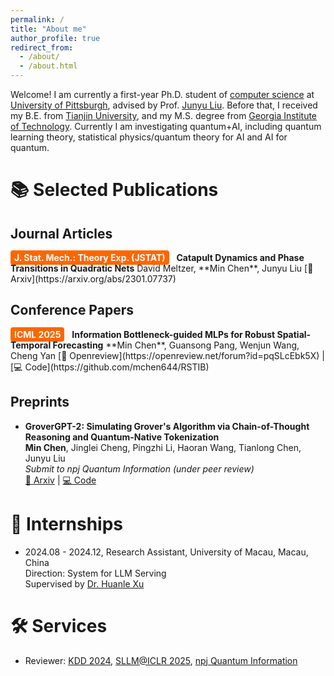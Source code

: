 ```yaml
---
permalink: /
title: "About me"
author_profile: true
redirect_from: 
  - /about/
  - /about.html
---
```


Welcome! I am currently a first-year Ph.D. student of [computer science](https://www.cs.pitt.edu/) at [University of Pittsburgh](https://www.pitt.edu/), advised by Prof. [Junyu Liu](https://sites.google.com/view/junyuliu/main). Before that, I received my B.E. from [Tianjin University](https://www.tju.edu.cn/), and my M.S. degree from [Georgia Institute of Technology](https://www.gatech.edu/). Currently I am investigating quantum+AI, including quantum learning theory, statistical physics/quantum theory for AI and AI for quantum.

# 📚 Selected Publications

## Journal Articles

<span style="background-color:#FF6600; color:white; padding:3px 6px; border-radius:4px; font-weight:bold; margin-right:8px;">
J. Stat. Mech.: Theory Exp. (JSTAT)</span>
<strong>Catapult Dynamics and Phase Transitions in Quadratic Nets</strong>  
David Meltzer, **Min Chen**, Junyu Liu  
[📄 Arxiv](https://arxiv.org/abs/2301.07737)

<!-- ### Journal Articles
- **Towards Efficient Simulation of Symmetric Quantum Many-Body Systems Using Supercomputing Tensor Networks**  
  *Min Chen*, Junyu Liu, et al.  
  _IEEE Transactions on Computers, 2025 (to appear)_  
  [📄 arXiv:2401.xxxxx](https://arxiv.org/abs/2401.xxxxx) | [🔗 DOI](https://doi.org/xxxxxx) -->

## Conference Papers

<span style="background-color:#FF6600; color:white; padding:3px 6px; border-radius:4px; font-weight:bold; margin-right:8px;">
ICML 2025</span>
<strong>Information Bottleneck-guided MLPs for Robust Spatial-Temporal Forecasting</strong>  
**Min Chen**, Guansong Pang, Wenjun Wang, Cheng Yan  
[📄 Openreview](https://openreview.net/forum?id=pqSLcEbk5X) | [💻 Code](https://github.com/mchen644/RSTIB)
<!-- Poster E-804   -->  



## Preprints
<!-- - **First-Principle Equivalence Between Quantum Imaginary Time Evolution and Natural Gradient Descent**  
  *Min Chen*, Junyu Liu  
  _arXiv preprint, 2025_  
  [📄 arXiv:2503.xxxxx](https://arxiv.org/abs/2503.xxxxx) -->

- <strong>GroverGPT-2: Simulating Grover's Algorithm via Chain-of-Thought Reasoning and Quantum-Native    Tokenization</strong>  
  **Min Chen**, Jinglei Cheng, Pingzhi Li, Haoran Wang, Tianlong Chen, Junyu Liu  
  _Submit to npj Quantum Information (under peer review)_  
  [📄 Arxiv](https://arxiv.org/abs/2505.04880)  | [💻 Code](https://github.com/mchen644/GroverGPT-plus) 


# 💼 Internships

- 2024.08 - 2024.12, Research Assistant, University of Macau, Macau, China  
  Direction: System for LLM Serving  
  Supervised by [Dr. Huanle Xu](https://www.fst.um.edu.mo/personal/huanlexu/)

<!-- - Research Intern, [Company/Institute Name], City, Country — *2024*  
  Project: [一句话描述，比如 "Large-scale tensor network simulation on GPU clusters"] -->

# 🛠️ Services

- Reviewer: [KDD 2024](https://kdd2024.kdd.org/), [SLLM@ICLR 2025](https://www.sparsellm.org/), [npj Quantum Information](https://www.nature.com/npjqi/)



<!-- A data-driven personal website
======
Like many other Jekyll-based GitHub Pages templates, academicpages makes you separate the website's content from its form. The content & metadata of your website are in structured markdown files, while various other files constitute the theme, specifying how to transform that content & metadata into HTML pages. You keep these various markdown (.md), YAML (.yml), HTML, and CSS files in a public GitHub repository. Each time you commit and push an update to the repository, the [GitHub pages](https://pages.github.com/) service creates static HTML pages based on these files, which are hosted on GitHub's servers free of charge.

Many of the features of dynamic content management systems (like Wordpress) can be achieved in this fashion, using a fraction of the computational resources and with far less vulnerability to hacking and DDoSing. You can also modify the theme to your heart's content without touching the content of your site. If you get to a point where you've broken something in Jekyll/HTML/CSS beyond repair, your markdown files describing your talks, publications, etc. are safe. You can rollback the changes or even delete the repository and start over -- just be sure to save the markdown files! Finally, you can also write scripts that process the structured data on the site, such as [this one](https://github.com/academicpages/academicpages.github.io/blob/master/talkmap.ipynb) that analyzes metadata in pages about talks to display [a map of every location you've given a talk](https://academicpages.github.io/talkmap.html).

Getting started
======
1. Register a GitHub account if you don't have one and confirm your e-mail (required!)
1. Fork [this repository](https://github.com/academicpages/academicpages.github.io) by clicking the "fork" button in the top right. 
1. Go to the repository's settings (rightmost item in the tabs that start with "Code", should be below "Unwatch"). Rename the repository "[your GitHub username].github.io", which will also be your website's URL.
1. Set site-wide configuration and create content & metadata (see below -- also see [this set of diffs](http://archive.is/3TPas) showing what files were changed to set up [an example site](https://getorg-testacct.github.io) for a user with the username "getorg-testacct")
1. Upload any files (like PDFs, .zip files, etc.) to the files/ directory. They will appear at https://[your GitHub username].github.io/files/example.pdf.  
1. Check status by going to the repository settings, in the "GitHub pages" section

Site-wide configuration
------
The main configuration file for the site is in the base directory in [_config.yml](https://github.com/academicpages/academicpages.github.io/blob/master/_config.yml), which defines the content in the sidebars and other site-wide features. You will need to replace the default variables with ones about yourself and your site's github repository. The configuration file for the top menu is in [_data/navigation.yml](https://github.com/academicpages/academicpages.github.io/blob/master/_data/navigation.yml). For example, if you don't have a portfolio or blog posts, you can remove those items from that navigation.yml file to remove them from the header. 

Create content & metadata
------
For site content, there is one markdown file for each type of content, which are stored in directories like _publications, _talks, _posts, _teaching, or _pages. For example, each talk is a markdown file in the [_talks directory](https://github.com/academicpages/academicpages.github.io/tree/master/_talks). At the top of each markdown file is structured data in YAML about the talk, which the theme will parse to do lots of cool stuff. The same structured data about a talk is used to generate the list of talks on the [Talks page](https://academicpages.github.io/talks), each [individual page](https://academicpages.github.io/talks/2012-03-01-talk-1) for specific talks, the talks section for the [CV page](https://academicpages.github.io/cv), and the [map of places you've given a talk](https://academicpages.github.io/talkmap.html) (if you run this [python file](https://github.com/academicpages/academicpages.github.io/blob/master/talkmap.py) or [Jupyter notebook](https://github.com/academicpages/academicpages.github.io/blob/master/talkmap.ipynb), which creates the HTML for the map based on the contents of the _talks directory).

**Markdown generator**

I have also created [a set of Jupyter notebooks](https://github.com/academicpages/academicpages.github.io/tree/master/markdown_generator
) that converts a CSV containing structured data about talks or presentations into individual markdown files that will be properly formatted for the academicpages template. The sample CSVs in that directory are the ones I used to create my own personal website at stuartgeiger.com. My usual workflow is that I keep a spreadsheet of my publications and talks, then run the code in these notebooks to generate the markdown files, then commit and push them to the GitHub repository.

How to edit your site's GitHub repository
------
Many people use a git client to create files on their local computer and then push them to GitHub's servers. If you are not familiar with git, you can directly edit these configuration and markdown files directly in the github.com interface. Navigate to a file (like [this one](https://github.com/academicpages/academicpages.github.io/blob/master/_talks/2012-03-01-talk-1.md) and click the pencil icon in the top right of the content preview (to the right of the "Raw | Blame | History" buttons). You can delete a file by clicking the trashcan icon to the right of the pencil icon. You can also create new files or upload files by navigating to a directory and clicking the "Create new file" or "Upload files" buttons. 

Example: editing a markdown file for a talk
![Editing a markdown file for a talk](/images/editing-talk.png)

For more info
------
More info about configuring academicpages can be found in [the guide](https://academicpages.github.io/markdown/). The [guides for the Minimal Mistakes theme](https://mmistakes.github.io/minimal-mistakes/docs/configuration/) (which this theme was forked from) might also be helpful. -->
